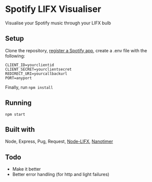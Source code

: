 # Spotify LIFX Visualiser
Visualise your Spotify music through your LIFX bulb

## Setup
Clone the repository, [register a Spotify app](https://developer.spotify.com), create a .env file with the following:

```
CLIENT_ID=yourclientid
CLIENT_SECRET=yourclientsecret
REDIRECT_URI=yourcallbackurl
PORT=anyport
```

Finally, run ```npm install```

## Running
```npm start```

## Built with
Node, Express, Pug, Request, [Node-LIFX](https://github.com/MariusRumpf/node-lifx), [Nanotimer](https://github.com/Krb686/nanotimer)

## Todo
* Make it better
* Better error handling (for http and light failures)